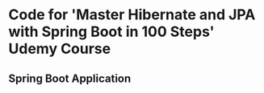 # Code for 'Master Hibernate and JPA with Spring Boot in 100 Steps' Udemy Course

## Spring Boot Application

###
